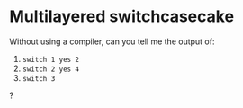# Multilayered switchcasecake

Without using a compiler, can you tell me the output of:

1. `switch 1 yes 2`
2. `switch 2 yes 4`
3. `switch 3`

?
